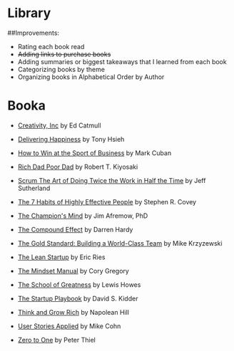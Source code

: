 # Library

##Improvements:
- Rating each book read
- ~~Adding links to purchase books~~
- Adding summaries or biggest takeaways that I learned from each book
- Categorizing books by theme
- Organizing books in Alphabetical Order by Author

# Booka

- [Creativity, Inc](https://www.amazon.com/Creativity-Inc-Overcoming-Unseen-Inspiration/dp/0812993012 "Creativity, Inc by Ed Catmull") by Ed Catmull

- [Delivering Happiness](https://www.amazon.com/Delivering-Happiness-Profits-Passion-Purpose/dp/1610660242 "Delivering Happiness by Tony Hsieh") by Tony Hsieh

- [How to Win at the Sport of Business](https://www.amazon.com/How-Win-Sport-Business-Can-ebook/dp/B006AX6ONI "How to Win at the Sport of Business by Mark Cuban") by Mark Cuban

- [Rich Dad Poor Dad](https://www.amazon.com/Rich-Dad-Poor-Teach-Middle/dp/1612680011 "Rich Dad Poor Dad by Robert T. Kiyosaki") by Robert T. Kiyosaki

- [Scrum The Art of Doing Twice the Work in Half the Time](https://www.amazon.com/Scrum-Doing-Twice-Work-Half/dp/038534645X "Scrum The Art of Doing Twice the Work in Half the Time by Jeff Sutherland") by Jeff Sutherland

- [The 7 Habits of Highly Effective People](https://www.amazon.com/Habits-Highly-Effective-People-Powerful/dp/0743269519 "The 7 Habits of Highly Effective People by Stephen R. Covey")  by Stephen R. Covey

- [The Champion's Mind](https://www.amazon.com/Champions-Mind-Great-Athletes-Thrive/dp/1623365627 "The Champion's Mind by Jim Afremow, PhD") by Jim Afremow, PhD

- [The Compound Effect](https://www.amazon.com/Compound-Effect-Darren-Hardy/dp/159315724X "The Compound Effect by Darren Hardy") by Darren Hardy

- [The Gold Standard: Building a World-Class Team](https://www.amazon.com/Gold-Standard-Building-World-Class-Team/dp/044654406X "The Gold Standard: Building a World-Class Team by Mike Krzyzewski") by Mike Krzyzewski

- [The Lean Startup](https://www.amazon.com/Lean-Startup-Entrepreneurs-Continuous-Innovation/dp/0307887898 "The Lean Startup by Eric Ries") by Eric Ries

- [The Mindset Manual](http://www.activ8media.com/news/order-the-mindset-manual-by-cory-gregory "The Mindset Manual by Cory Gregory") by Cory Gregory

- [The School of Greatness](https://www.amazon.com/School-Greatness-Real-World-Living-Leaving/dp/1623365961 "The School of Greatness by Lewis Howes") by Lewis Howes

- [The Startup Playbook](https://www.amazon.com/Startup-Playbook-Fastest-Growing-Startups-Entrepreneurs/dp/1452105049 "The Startup Playbook by David S. Kidder") by David S. Kidder

- [Think and Grow Rich](https://www.amazon.com/Think-Grow-Rich-Landmark-Bestseller/dp/1585424331 "Think and Grow Rich by Napolean Hill") by Napolean Hill

- [User Stories Applied](https://www.amazon.com/User-Stories-Applied-Development-Addison-Wesley-ebook/dp/B0054KOL74 "User Stories Applied by Mike Cohn") by Mike Cohn

- [Zero to One](https://www.amazon.com/Zero-One-Notes-Startups-Future/dp/0804139296 "Zero to One by Peter Thiel") by Peter Thiel
 